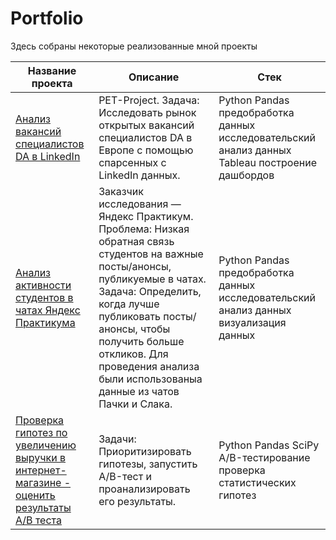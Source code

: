 # Portfolio
Здесь собраны некоторые реализованные мной проекты

| **Название проекта** | **Описание** | **Стек** |
| ------- | -------- | -------- |
| [Анализ вакансий специалистов DA в LinkedIn](https://github.com/Narbekovavioletta/Portfolio/blob/main/linkedin/README.md) | PET-Project. Задача: Исследовать рынок открытых вакансий специалистов DA в Европе с помощью спарсенных с LinkedIn данных. | Python Pandas предобработка данных исследовательский анализ данных Tableau построение дашбордов |
| [Анализ активности студентов в чатах Яндекс Практикума](https://github.com/Narbekovavioletta/Portfolio/blob/main/chat_analisis/README.md) | Заказчик исследования — Яндекс Практикум. Проблема: Низкая обратная связь студентов на важные посты/анонсы, публикуемые в чатах. Задача: Определить, когда лучше публиковать посты/анонсы, чтобы получить больше откликов. Для проведения анализа были использованыа данные из чатов Пачки и Слака.| Python Pandas предобработка данных исследовательский анализ данных визуализация данных |
| [Проверка гипотез по увеличению выручки в интернет-магазине - оценить результаты A/B теста](https://github.com/Narbekovavioletta/Portfolio/blob/main/ab_test/README.md) | Задачи: Приоритизировать гипотезы, запустить A/B-тест и проанализировать его результаты. | Python Pandas SciPy A/B-тестирование проверка статистических гипотез |
